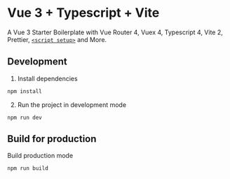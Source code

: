 # Vue 3 + Typescript + Vite

A Vue 3 Starter Boilerplate with Vue Router 4, Vuex 4, Typescript 4, Vite 2, Prettier, [`<script setup>`](https://github.com/vuejs/rfcs/pull/227) and More.

## Development
1. Install dependencies
```sh
npm install
```
2. Run the project in development mode
```
npm run dev
```
## Build for production
Build production mode
```
npm run build
```

